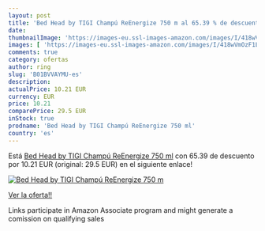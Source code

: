 ```yaml
---
layout: post
title: 'Bed Head by TIGI Champú ReEnergize 750 m al 65.39 % de descuento'
date: 
thumbnailImage: 'https://images-eu.ssl-images-amazon.com/images/I/418wVmOzF1L._SL200_.jpg'
images: [ 'https://images-eu.ssl-images-amazon.com/images/I/418wVmOzF1L._SL200_.jpg' ]
comments: true
category: ofertas
author: ring
slug: 'B01BVVAYMU-es'
description:
actualPrice: 10.21 EUR
currency: EUR
price: 10.21
comparePrice: 29.5 EUR
inStock: true
prodname: 'Bed Head by TIGI Champú ReEnergize 750 ml'
country: 'es'
---
```


Está [Bed Head by TIGI Champú ReEnergize 750 ml](https://www.amazon.es/dp/B01BVVAYMU/?tag=tolees-21) con 65.39 de descuento por 10.21 EUR (original: 29.5 EUR) en el siguiente enlace!

[![Bed Head by TIGI Champú ReEnergize 750 m](https://images-eu.ssl-images-amazon.com/images/I/418wVmOzF1L._SL200_.jpg)](https://www.amazon.es/dp/B01BVVAYMU/?tag=tolees-21)

[Ver la oferta!!](https://www.amazon.es/dp/B01BVVAYMU/?tag=tolees-21)

Links participate in Amazon Associate program and might generate a comission on qualifying sales


